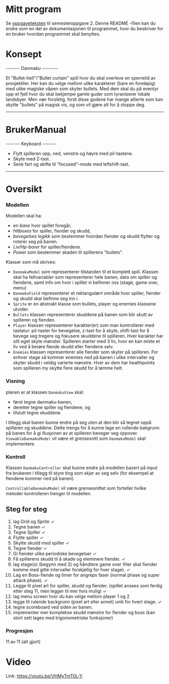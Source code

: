 # Mitt program

Se [oppgaveteksten](./OPPGAVETEKST.md) til semesteroppgave 2. Denne README -filen kan du endre som en del av dokumentasjonen til programmet, hvor du beskriver for en bruker hvordan programmet skal benyttes.

# Konsept

------- Danmaku --------

Et "Bullet-hell"/"Bullet curtain" spill hvor du skal overleve en sperreild av prosjektiler. 
Her kan du velge mellom ulike karakterer (bare en foreløpig) med ulike magiske våpen som skyter bullets. Med dem skal du på eventyr opp et fjell hvor du skal bekjempe gamle guder som tyraniserer lokale landsbyer. 
Men vær forsiktig, fordi disse gudene har mange allierte som kan skytte "bullets" på magisk vis, og som vil gjøre alt for å stoppe deg.
 
------------------------

# BrukerManual

------- Keyboard -------
- Flytt spilleren opp, ned, venstre og høyre med pil-tastene.
- Skyte med Z-tast.
- Senk fart og skifte til "focused"-mode med leftshift-tast.
------------------------

# Oversikt

### Modellen

Modellen skal ha:

- en *bane* hvor spillet foregår,
- *Hitboxes* for spiller, fiender og skudd,
- *bevegelses logikk* som bestemmer hvordan fiender og skudd flytter og roterer seg på banen.
- *Liv/Hp-barer* for spiller/fiendene.
- *Power* som bestemmer skaden til spillerens "bullets".

Klasser som må skrives:
- `DanmakuModel` som representerer tilstanden til et komplett spill. Klassen skal ha feltvariabler som representerer hele banen, data om spiller og fiendene, samt info om hvor i spillet vi befinner oss (stage, game over, menu)
- `DanmakuField` representerer et rektangulært område hvor spiller, fiender og skudd skal befinne seg inn i.
- `Sprite` er en abstrakt klasse som bullets, player og enemies klassene utvider.
- `Bullets` klassen representerer skuddene på banen som blir skutt av spilleren og fienden.
- `Player` klassen representerer karakter(er) som man kontrollerer med tastatur: pil-taster for bevegelse, z-tast for å skyte, shift-tast for å bevege seg tregere og fokusere skuddene til spilleren. Hver karakter har sitt eget skyte mønster. Spilleren starter med 3 liv, hvor en kan miste et liv ved å berøre fiende skudd eller fiendene selv.
- `Enemies` klassen representerer alle fiender som skyter på spilleren. For enhver stage så kommer enemies ned på banen i ulike intervaller og skyter skudd i veldig varierte mønstre. Hver av dem har healthpoints som spilleren my skytte flere skudd for å tømme helt.

### Visning

planen er at klassen `DanmakuView` skal:

- først tegne danmaku-banen,
- deretter tegne spiller og fiendene, og
- tilslutt tegne skuddene.

I tillegg skal banen kunne endre på seg uten at den blir så tegnet oppå spilleren og skuddene. Dette trengs for å kunne lage en rullende bakgrunn på banen for å gi illusjonen av at spilleren beveger seg oppover. `ViewableDanmakuModel` vil være et grensesnitt som `DanmakuModel` skal implementere.

### Kontroll

Klassen `DanmakuController` skal kunne endre på modellen basert på input fra brukeren i tillegg til styre ting som skjer av seg selv (for eksempel at fiendene kommer ned på banen). 

`ControllableDanmakuModel` vil være grensesnittet som forteller hvilke metoder kontrolleren trenger til modellen.

## Steg for steg

1. lag Grid og Sprite ✓
2. Tegne banen ✓
3. Tegne Spiller ✓
4. Flytte spiller ✓
5. Skytte skudd med spiller ✓
6. Tegne fiender ✓
7. Gi fiender ulike periodiske bevegelser ✓
8. Få spillerens skudd til å skade og eleminere fiender. ✓
9. lag stage(s) (begynn med 2) og håndtere game over (Her skal fiender komme med gitte intervaller forskjellig for hver stage). ✓
10. Lag en Boss-fiende og timer for angreps faser (normal phase og super attack phase). ✓
11. Legge til pixel art for spiller, skudd og fiender.
(spillet ansees som ferdig etter steg 11, men legger til mer hvis mulig) ✓
12. lag menu screen hvor du kan velge mellom player 1 og 2
13. legge til rulende backgrunn (pixel art eller annet) unik for hvert stage. ✓
14. tegne scoreboard ved siden av banen.
15. implementer mer komplekse skudd mønstre for fiender og boss (kan stort sett lages med trigonometriske funksjoner)

### Progresjon

11 av 11 (alt gjort)

# Video

Link: https://youtu.be/VHMyTmT0L-Y.


